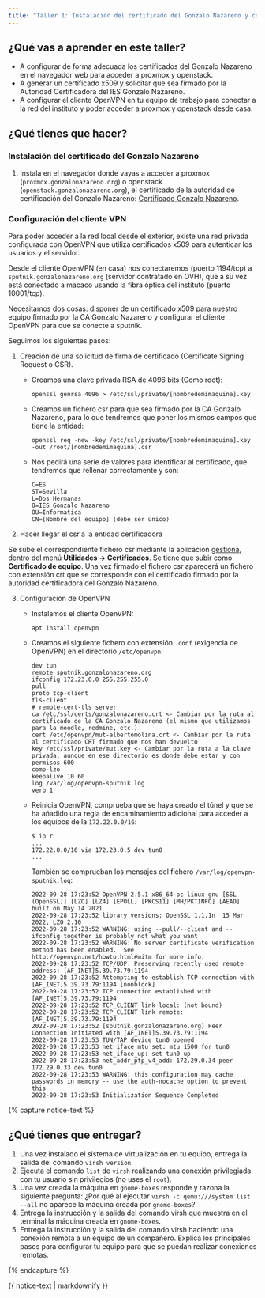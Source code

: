 ```yaml
---
title: "Taller 1: Instalación del certificado del Gonzalo Nazareno y configuración del cliente VPN"
---
```


## ¿Qué vas a aprender en este taller?

* A configurar de forma adecuada los certificados del Gonzalo Nazareno en el navegador web para acceder a proxmox y openstack.
* A generar un certificado x509 y solicitar que sea firmado por la Autoridad Certificadora del IES Gonzalo Nazareno.
* A configurar el cliente OpenVPN en tu equipo de trabajo para conectar a la red del instituto y poder acceder a proxmox y openstack desde casa.


## ¿Qué tienes que hacer?

### Instalación del certificado del Gonzalo Nazareno

1. Instala en el navegador donde vayas a acceder a proxmox (`proxmox.gonzalonazareno.org`) o openstack (`openstack.gonzalonazareno.org`), el certificado de la autoridad de certificación del Gonzalo Nazareno: [Certificado Gonzalo Nazareno](https://dit.gonzalonazareno.org/gestiona/info/documentacion/doc/gonzalonazareno.crt).

### Configuración del cliente VPN

Para poder acceder a la red local desde el exterior, existe una red privada configurada con OpenVPN que utiliza certificados x509 para autenticar los usuarios y el servidor. 

Desde el cliente OpenVPN (en casa) nos conectaremos (puerto 1194/tcp) a `sputnik.gonzalonazareno.org` (servidor contratado en OVH), que a su vez está conectado a macaco usando la fibra óptica del instituto (puerto 10001/tcp).

Necesitamos dos cosas: disponer de un certificado x509 para nuestro equipo firmado por la CA Gonzalo Nazareno y configurar el cliente OpenVPN para que se conecte a sputnik.

Seguimos los siguientes pasos:

1. Creación de una solicitud de firma de certificado (Certificate Signing Request o CSR).
	* Creamos una clave privada RSA de 4096 bits (Como root):
		```	
		openssl genrsa 4096 > /etc/ssl/private/[nombredemimaquina].key
		```
	
	* Creamos un fichero csr para que sea firmado por la CA Gonzalo Nazareno, para lo que tendremos que poner los mismos campos que tiene la entidad:

		```
		openssl req -new -key /etc/ssl/private/[nombredemimaquina].key -out /root/[nombredemimaquina].csr
		```
		
	* Nos pedirá una serie de valores para identificar al certificado, que tendremos que rellenar correctamente y son:
	
		```
		C=ES
		ST=Sevilla
		L=Dos Hermanas
		O=IES Gonzalo Nazareno
		OU=Informatica
		CN=[Nombre del equipo] (debe ser único)
		```

2. Hacer llegar el csr a la entidad certificadora

Se sube el correspondiente fichero csr mediante la aplicación [gestiona](https://dit.gonzalonazareno.org/gestiona), dentro del menú **Utilidades -> Certificados**. Se tiene que subir como **Certificado de equipo**. Una vez firmado el fichero csr aparecerá un fichero con extensión crt que se corresponde con el certificado firmado por la autoridad certificadora del Gonzalo Nazareno.

3. Configuración de OpenVPN

	* Instalamos el cliente OpenVPN:

		```
		apt install openvpn
		```
	* Creamos el siguiente fichero con extensión `.conf` (exigencia de OpenVPN) en el directorio `/etc/openvpn`:
		```
		dev tun
		remote sputnik.gonzalonazareno.org
		ifconfig 172.23.0.0 255.255.255.0
		pull
		proto tcp-client
		tls-client
		# remote-cert-tls server
		ca /etc/ssl/certs/gonzalonazareno.crt <- Cambiar por la ruta al certificado de la CA Gonzalo Nazareno (el mismo que utilizamos para la moodle, redmine, etc.)
		cert /etc/openvpn/mut-albertomolina.crt <- Cambiar por la ruta al certificado CRT firmado que nos han devuelto
		key /etc/ssl/private/mut.key <- Cambiar por la ruta a la clave privada, aunque en ese directorio es donde debe estar y con permisos 600
		comp-lzo
		keepalive 10 60
		log /var/log/openvpn-sputnik.log
		verb 1
		```
	* Reinicia OpenVPN, comprueba que se haya creado el túnel y que se ha añadido una regla de encaminamiento adicional para acceder a los equipos de la `172.22.0.0/16`:
		```
		$ ip r
		...
		172.22.0.0/16 via 172.23.0.5 dev tun0 
		...
		```
		También se comprueban los mensajes del fichero `/var/log/openvpn-sputnik.log`:
		```
		2022-09-28 17:23:52 OpenVPN 2.5.1 x86_64-pc-linux-gnu [SSL (OpenSSL)] [LZO] [LZ4] [EPOLL] [PKCS11] [MH/PKTINFO] [AEAD] built on May 14 2021
		2022-09-28 17:23:52 library versions: OpenSSL 1.1.1n  15 Mar 2022, LZO 2.10
		2022-09-28 17:23:52 WARNING: using --pull/--client and --ifconfig together is probably not what you want
		2022-09-28 17:23:52 WARNING: No server certificate verification method has been enabled.  See http://openvpn.net/howto.html#mitm for more info.
		2022-09-28 17:23:52 TCP/UDP: Preserving recently used remote address: [AF_INET]5.39.73.79:1194
		2022-09-28 17:23:52 Attempting to establish TCP connection with [AF_INET]5.39.73.79:1194 [nonblock]
		2022-09-28 17:23:52 TCP connection established with [AF_INET]5.39.73.79:1194
		2022-09-28 17:23:52 TCP_CLIENT link local: (not bound)
		2022-09-28 17:23:52 TCP_CLIENT link remote: [AF_INET]5.39.73.79:1194
		2022-09-28 17:23:52 [sputnik.gonzalonazareno.org] Peer Connection Initiated with [AF_INET]5.39.73.79:1194
		2022-09-28 17:23:53 TUN/TAP device tun0 opened
		2022-09-28 17:23:53 net_iface_mtu_set: mtu 1500 for tun0
		2022-09-28 17:23:53 net_iface_up: set tun0 up
		2022-09-28 17:23:53 net_addr_ptp_v4_add: 172.29.0.34 peer 172.29.0.33 dev tun0
		2022-09-28 17:23:53 WARNING: this configuration may cache passwords in memory -- use the auth-nocache option to prevent this
		2022-09-28 17:23:53 Initialization Sequence Completed
		```
		
{% capture notice-text %}
## ¿Qué tienes que entregar?

1. Una vez instalado el sistema de virtualización en tu equipo, entrega la salida del comando `virsh version`.
2. Ejecuta el comando `list` de `virsh` realizando una conexión privilegiada con tu usuario sin privilegios (no uses el `root`).
3. Una vez creada la máquina en `gnome-boxes` responde y razona la siguiente pregunta: ¿Por qué al ejecutar `virsh -c qemu:///system list --all` no aparece la máquina creada por `gnome-boxes`?
4. Entrega la instrucción y la salida del comando virsh que muestra en el terminal la máquina creada en `gnome-boxes`.
5. Entrega la instrucción y la salida del comando virsh haciendo una conexión remota a un equipo de un compañero. Explica los principales pasos para configurar tu equipo para que se puedan realizar conexiones remotas.

{% endcapture %}<div class="notice--info">{{ notice-text | markdownify }}</div>
